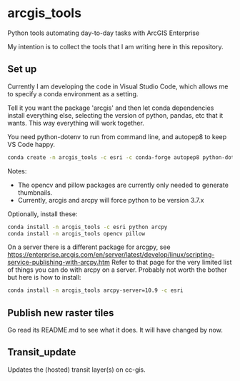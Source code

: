 # arcgis_tools
Python tools automating day-to-day tasks with ArcGIS Enterprise

My intention is to collect the tools that I am writing here in this repository.

## Set up

Currently I am developing the code in Visual Studio Code,
which allows me to specify a conda environment as a setting.

Tell it you want the package 'arcgis' and then let conda dependencies install everything else,
selecting the version of python, pandas, etc that it wants. This way everything will work
together.

You need python-dotenv to run from command line, and autopep8 to keep VS Code happy.

```bash
conda create -n arcgis_tools -c esri -c conda-forge autopep8 python-dotenv arcgis 
```

Notes:
* The opencv and pillow packages are currently only needed to generate thumbnails.
* Currently, arcgis and arcpy will force python to be version 3.7.x 

Optionally, install these:

```bash
conda install -n arcgis_tools -c esri python arcpy
conda install -n arcgis_tools opencv pillow
```

On a server there is a different package for arcgpy, see https://enterprise.arcgis.com/en/server/latest/develop/linux/scripting-service-publishing-with-arcpy.htm
Refer to that page for the very limited list of things you can do with arcpy on a server. Probably not worth the bother
but here is how to install:

```bash
conda install -n arcgis_tools arcpy-server=10.9 -c esri
```

## Publish new raster tiles

Go read its README.md to see what it does. It will have changed by now.

## Transit_update

Updates the (hosted) transit layer(s) on cc-gis.

